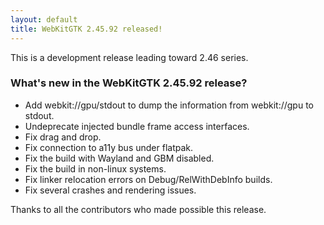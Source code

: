 ```yaml
---
layout: default
title: WebKitGTK 2.45.92 released!
---
```


This is a development release leading toward 2.46 series.

### What's new in the WebKitGTK 2.45.92 release?

 - Add webkit://gpu/stdout to dump the information from webkit://gpu to stdout.
 - Undeprecate injected bundle frame access interfaces.
 - Fix drag and drop.
 - Fix connection to a11y bus under flatpak.
 - Fix the build with Wayland and GBM disabled.
 - Fix the build in non-linux systems.
 - Fix linker relocation errors on Debug/RelWithDebInfo builds.
 - Fix several crashes and rendering issues.

Thanks to all the contributors who made possible this release.
